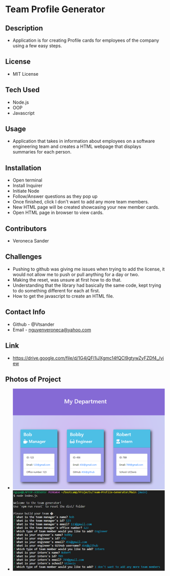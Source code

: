 # Team Profile Generator

## Description
 - Application is for creating Profile cards for employees of the company using a few easy steps.
## License 
 - MIT License
## Tech Used
 - Node.js
 - OOP
 - Javascript
## Usage
 - Application that takes in information about employees on a software engineering team and creates a HTML webpage that displays summaries for each person.
## Installation
 - Open terminal
 - Install Inquirer
 - Initiate Node
 - Follow/Answer questions as they pop up
 - Once finished, click I don't want to add any more team members.
 - New HTML page will be created showcasing your new member cards.
 - Open HTML page in browser to view cards.
## Contributors
 - Veroneca Sander
## Challenges
 - Pushing to github was giving me issues when trying to add the license, it would not allow me to push or pull anything for a day or two.
 - Making the reset, was unsure at first how to do that.
 - Understanding that the library had basically the same code, kept trying to do something different for each at first.
 - How to get the javascript to create an HTML file.
## Contact Info
 - Github - @Vtsander
 - Email - nguyenveroneca@yahoo.com
## Link
 - https://drive.google.com/file/d/1G4jQFl1iJXgmc14fQCl9gtywZyFZDf4_/view
## Photos of Project
 - <img src="./Develop/assets/TeamGen.png">
 - <img src="./Develop/assets/TeamGenNode.png">